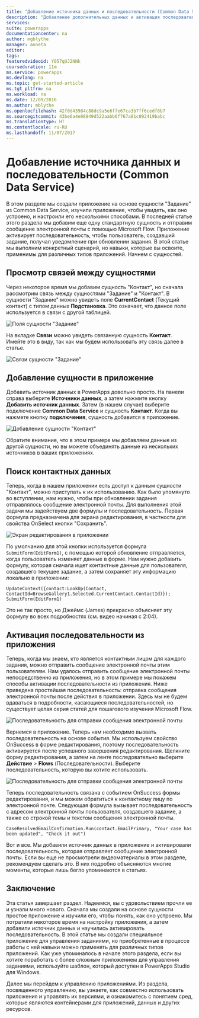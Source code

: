 ```yaml
---
title: "Добавление источника данных и последовательности (Common Data Service) | Документация Майкрософт"
description: "Добавление дополнительных данных и активация последовательности из приложения"
services: 
suite: powerapps
documentationcenter: na
author: mgblythe
manager: anneta
editor: 
tags: 
featuredvideoid: Y057qUJ2NNk
courseduration: 11m
ms.service: powerapps
ms.devlang: na
ms.topic: get-started-article
ms.tgt_pltfrm: na
ms.workload: na
ms.date: 12/09/2016
ms.author: mblythe
ms.openlocfilehash: 42f0d43984c88dc9a5e6ffe67ca3b7ff6cedf8b7
ms.sourcegitcommit: 43be6a4e08849d522aabb6f767a81c092419babc
ms.translationtype: HT
ms.contentlocale: ru-RU
ms.lasthandoff: 11/07/2017
---
```

# <a name="add-a-data-source-and-flow-common-data-service"></a>Добавление источника данных и последовательности (Common Data Service)
В этом разделе мы создали приложение на основе сущности "Задание" из Common Data Service, изучили приложение, чтобы увидеть, как оно устроено, и настроили его несколькими способами. В последней статье этого раздела мы добавим еще одну стандартную сущность и отправим сообщение электронной почты с помощью Microsoft Flow. Приложение активирует последовательность, чтобы пользователь, создавший задание, получал уведомление при обновлении задания. В этой статье мы выполним конкретный сценарий, но навыки, которые вы освоите, применимы для различных типов приложений. Начнем с сущностей.

## <a name="review-entity-relationships"></a>Просмотр связей между сущностями
Через некоторое время мы добавим сущность "Контакт", но сначала рассмотрим связь между сущностями "Задание" и "Контакт". В сущности "Задание" можно увидеть поле **CurrentContact** (Текущий контакт) с типом данных **Подстановка**. Это означает, что данное поле используется в связи с другой таблицей.

![Поля сущности "Задание"](./media/learning-case-app-add-source/case-fields.png)

На вкладке **Связи** можно увидеть связанную сущность **Контакт**. Имейте это в виду, так как мы будем использовать эту связь далее в статье.

![Связи сущности "Задание"](./media/learning-case-app-add-source/case-relationships.png)

## <a name="add-an-entity-to-the-app"></a>Добавление сущности в приложение
Добавить источник данных в PowerApps довольно просто. На панели справа выберите **Источники данных**, а затем нажмите кнопку **Добавить источник данных**. Затем (в нашем случае) выберите подключение **Common Data Service** и сущность **Контакт**. Когда вы нажмете кнопку **подключения**, сущность добавится в приложение. 

![Добавление сущности "Контакт"](./media/learning-case-app-add-source/contact-entity.png)

Обратите внимание, что в этом примере мы добавляем данные из другой сущности, но вы можете объединять данные из нескольких источников в ваших приложениях. 

## <a name="look-up-contact-information"></a>Поиск контактных данных
Теперь, когда в нашем приложении есть доступ к данным сущности "Контакт", можно приступать к их использованию. Как было упомянуто во вступлении, нам нужно, чтобы при обновлении задания отправлялось сообщение электронной почты. Для выполнения этой задачи мы задействуем две формулы и последовательность. Первая формула предназначена для экрана редактирования, в частности для свойства OnSelect кнопки "Сохранить".

![Экран редактирования в приложении](./media/learning-case-app-add-source/edit-screen.png)

По умолчанию для этой кнопки используется формула `SubmitForm(EditForm1)`, с помощью которой обновление отправляется, когда пользователь изменяет данные в форме. Нам нужно добавить формулу, которая сначала ищет контактные данные для пользователя, создавшего текущее задание, а затем сохраняет эту информацию локально в приложении: 

```UpdateContext({contact:LookUp(Contact, ContactId=BrowseGallery1.Selected.CurrentContact.ContactId)}); SubmitForm(EditForm1)```

Это не так просто, но Джеймс (James) прекрасно объясняет эту формулу во всех подробностях (см. видео начиная с 2:04).

## <a name="trigger-a-flow-from-the-app"></a>Активация последовательности из приложения
Теперь, когда мы знаем, кто является контактным лицом для каждого задания, можно отправить сообщение электронной почты этим пользователям. Нам удалось отправить сообщение электронной почты непосредственно из приложения, но в этом примере мы покажем способы активации последовательности из приложения. Ниже приведена простейшая последовательность: отправка сообщения электронной почты после действия в приложении. Здесь мы не будем вдаваться в подробности, касающиеся последовательностей, но существует целая серия статей для пошагового изучения Microsoft Flow. 

![Последовательность для отправки сообщения электронной почты](./media/learning-case-app-add-source/email-flow.png)

Вернемся в приложение. Теперь нам необходимо вызвать последовательность на основе события. Мы используем свойство OnSuccess в форме редактирования, поэтому последовательность активируется после успешного завершения редактирования. Щелкните форму редактирования, а затем на ленте последовательно выберите **Действие** > **Flows** (Последовательности). Выберите последовательность, которую вы хотите использовать. 

![Последовательность для отправки сообщения электронной почты](./media/learning-case-app-add-source/add-flow-action.png)

Теперь последовательность связана с событием OnSuccess формы редактирования, и мы можем обратиться к контактному лицу по электронной почте. Следующая формула вызывает последовательность с адресом электронной почты пользователя, создавшего задание, а также со строкой темы и текстом сообщения электронной почты. 

```CaseResolvedEmailConfirmation.Run(contact.EmailPrimary, "Your case has been updated", "Check it out")```

Вот и все. Мы добавили источник данных в приложение и активировали последовательность, которая отправляет сообщение электронной почты. Если вы еще не просмотрели видеоматериалы в этом разделе, рекомендуем сделать это. В них подробно объясняются многие моменты, которые лишь бегло упоминаются в статьях.

## <a name="wrapping-it-all-up"></a>Заключение
Эта статья завершает раздел. Надеемся, вы с удовольствием прочли ее и узнали много нового. Сначала мы создали на основе сущности простое приложение и изучили его, чтобы понять, как оно устроено. Мы потратили некоторое время на настройку приложения, а затем добавили источник данных и научились активировать последовательность. В этой статье мы создали специальное приложение для управления заданиями, но приобретенные в процессе работы с ней навыки можно применять для различных типов приложений. Как уже упоминалось в начале этого раздела, если вы хотите поработать с более сложным приложением для управления заданиями, используйте шаблон, который доступен в PowerApps Studio для Windows. 

Далее мы перейдем к управлению приложениями. Из раздела, посвященного управлению, вы узнаете, как совместно использовать приложения и управлять их версиями, и ознакомитесь с понятием сред, которые являются контейнерами для приложений, данных и других ресурсов. 


